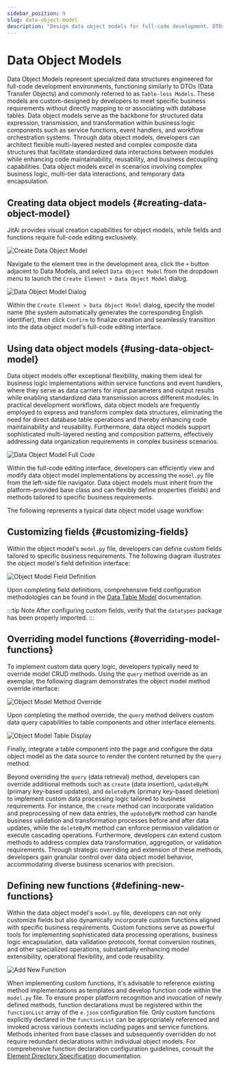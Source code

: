 ```yaml
---
sidebar_position: 9
slug: data-object-model
description: "Design data object models for full-code development. DTOs for structured data expression without direct database table mapping."
---
```


# Data Object Models
Data Object Models represent specialized data structures engineered for full-code development environments, functioning similarly to DTOs (Data Transfer Objects) and commonly referred to as `Table-less Models`. These models are custom-designed by developers to meet specific business requirements without directly mapping to or associating with database tables. Data object models serve as the backbone for structured data expression, transmission, and transformation within business logic components such as service functions, event handlers, and workflow orchestration systems. Through data object models, developers can architect flexible multi-layered nested and complex composite data structures that facilitate standardized data interactions between modules while enhancing code maintainability, reusability, and business decoupling capabilities. Data object models excel in scenarios involving complex business logic, multi-tier data interactions, and temporary data encapsulation.

## Creating data object models {#creating-data-object-model}
JitAi provides visual creation capabilities for object models, while fields and functions require full-code editing exclusively.

![Create Data Object Model](./img/create-data-object-model.png "Create Data Object Model")

Navigate to the element tree in the development area, click the `+` button adjacent to Data Models, and select `Data Object Model` from the dropdown menu to launch the `Create Element > Data Object Model` dialog.

![Data Object Model Dialog](./img/data-object-model-popup.png "Data Object Model Dialog")

Within the `Create Element > Data Object Model` dialog, specify the model name (the system automatically generates the corresponding English identifier), then click `Confirm` to finalize creation and seamlessly transition into the data object model's full-code editing interface.

## Using data object models {#using-data-object-model}
Data object models offer exceptional flexibility, making them ideal for business logic implementations within service functions and event handlers, where they serve as data carriers for input parameters and output results while enabling standardized data transmission across different modules. In practical development workflows, data object models are frequently employed to express and transform complex data structures, eliminating the need for direct database table operations and thereby enhancing code maintainability and reusability. Furthermore, data object models support sophisticated multi-layered nesting and composition patterns, effectively addressing data organization requirements in complex business scenarios.

![Data Object Model Full Code](./img/data-object-model-full-code.png "Data Object Model Full Code")

Within the full-code editing interface, developers can efficiently view and modify data object model implementations by accessing the `model.py` file from the left-side file navigator. Data object models must inherit from the platform-provided base class and can flexibly define properties (fields) and methods tailored to specific business requirements.

The following represents a typical data object model usage workflow:

## Customizing fields {#customizing-fields}
Within the object model's `model.py` file, developers can define custom fields tailored to specific business requirements. The following diagram illustrates the object model's field definition interface:

![Object Model Field Definition](./img/object-model-field-definition.png "Object Model Field Definition")

Upon completing field definitions, comprehensive field configuration methodologies can be found in the [Data Table Model](./data-table-model#source-code-mode) documentation.

:::tip Note
After configuring custom fields, verify that the `datatypes` package has been properly imported.
:::

## Overriding model functions {#overriding-model-functions}
To implement custom data query logic, developers typically need to override model CRUD methods. Using the `query` method override as an exemplar, the following diagram demonstrates the object model method override interface:

![Object Model Method Override](./img/object-model-method-override.png "Object Model Method Override")

Upon completing the method override, the `query` method delivers custom data query capabilities to table components and other interface elements.

![Object Model Table Display](./img/object-model-table-display.png "Object Model Table Display")

Finally, integrate a table component into the page and configure the data object model as the data source to render the content returned by the `query` method.

Beyond overriding the `query` (data retrieval) method, developers can override additional methods such as `create` (data insertion), `updateByPK` (primary key-based updates), and `deleteByPK` (primary key-based deletion) to implement custom data processing logic tailored to business requirements. For instance, the `create` method can incorporate validation and preprocessing of new data entries, the `updateByPK` method can handle business validation and transformation processes before and after data updates, while the `deleteByPK` method can enforce permission validation or execute cascading operations. Furthermore, developers can extend custom methods to address complex data transformation, aggregation, or validation requirements. Through strategic overriding and extension of these methods, developers gain granular control over data object model behavior, accommodating diverse business scenarios with precision.

## Defining new functions {#defining-new-functions}
Within the data object model's `model.py` file, developers can not only customize fields but also dynamically incorporate custom functions aligned with specific business requirements. Custom functions serve as powerful tools for implementing sophisticated data processing operations, business logic encapsulation, data validation protocols, format conversion routines, and other specialized operations, substantially enhancing model extensibility, operational flexibility, and code reusability.

![Add New Function](./img/data-object-model-add-function.gif "Add New Function")

When implementing custom functions, it's advisable to reference existing method implementations as templates and develop function code within the `model.py` file. To ensure proper platform recognition and invocation of newly defined methods, function declarations must be registered within the `functionList` array of the `e.json` configuration file. Only custom functions explicitly declared in the `functionList` can be appropriately referenced and invoked across various contexts including pages and service functions. Methods inherited from base classes and subsequently overridden do not require redundant declarations within individual object models. For comprehensive function declaration configuration guidelines, consult the [Element Directory Specification](../../reference/runtime-platform/JAAP#element-directory-specification) documentation.